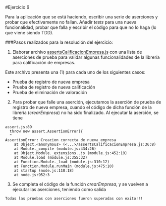 #Ejercicio 6

Para la aplicación que se está haciendo, escribir una serie de aserciones y probar que efectivamente no fallan. Añadir _tests_ para una nueva funcionalidad, probar que falla y escribir el código para que no lo haga (lo que viene siendo TDD).

###Pasos realizados para la resolución del ejercicio:

1. Elaborar archivo [assertsCalificacionEmpresa.js](https://github.com/jfrancisco4490/calificacionEmpresa/blob/master/src/assertsCalificacionEmpresa.js) con una lista de aserciones de prueba para validar algunas funcionalidades de la librería para calificación de empresas.

 Este archivo presenta una (1) para cada uno de los siguientes casos:
 
  - Prueba de registro de nueva empresa
  - Prueba de registro de nueva calificación
  - Prueba de eliminación de valoración
 
2. Para probar que falle una aserción, ejecutamos la aserción de prueba de registro de nueva empresa, cuando el código de dicha función de la librería (_crearEmpresa_) no ha sido finalizado. Al ejecutar la aserción, se tiene

```
assert.js:89
  throw new assert.AssertionError({
  ^
AssertionError: Creacion correcta de nueva empresa
    at Object.<anonymous> (<...>/assertsCalificacionEmpresa.js:36:8)
    at Module._compile (module.js:434:26)
    at Object.Module._extensions..js (module.js:452:10)
    at Module.load (module.js:355:32)
    at Function.Module._load (module.js:310:12)
    at Function.Module.runMain (module.js:475:10)
    at startup (node.js:118:18)
    at node.js:952:3
```

3. Se completa el código de la función _crearEmpresa_, y se vuelven a ejecutar las aserciones, teniendo como salida

`Todas las pruebas con aserciones fueron superadas con exito!!!`

